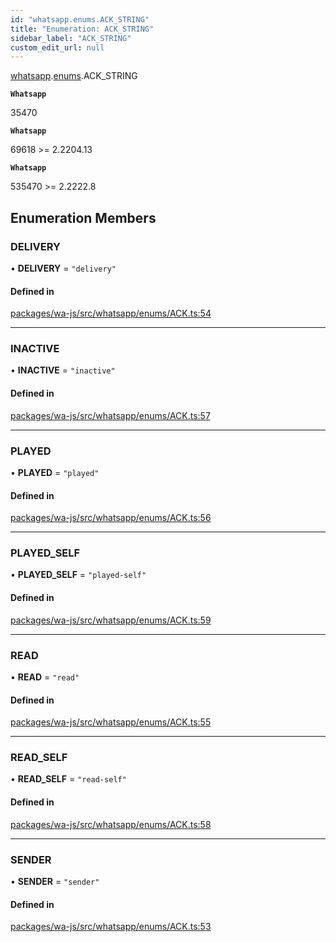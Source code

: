 ```yaml
---
id: "whatsapp.enums.ACK_STRING"
title: "Enumeration: ACK_STRING"
sidebar_label: "ACK_STRING"
custom_edit_url: null
---
```


[whatsapp](../namespaces/whatsapp.md).[enums](../namespaces/whatsapp.enums.md).ACK_STRING

**`Whatsapp`**

35470

**`Whatsapp`**

69618 >= 2.2204.13

**`Whatsapp`**

535470 >= 2.2222.8

## Enumeration Members

### DELIVERY

• **DELIVERY** = ``"delivery"``

#### Defined in

[packages/wa-js/src/whatsapp/enums/ACK.ts:54](https://github.com/wppconnect-team/wa-js/blob/main/src/whatsapp/enums/ACK.ts#L54)

___

### INACTIVE

• **INACTIVE** = ``"inactive"``

#### Defined in

[packages/wa-js/src/whatsapp/enums/ACK.ts:57](https://github.com/wppconnect-team/wa-js/blob/main/src/whatsapp/enums/ACK.ts#L57)

___

### PLAYED

• **PLAYED** = ``"played"``

#### Defined in

[packages/wa-js/src/whatsapp/enums/ACK.ts:56](https://github.com/wppconnect-team/wa-js/blob/main/src/whatsapp/enums/ACK.ts#L56)

___

### PLAYED\_SELF

• **PLAYED\_SELF** = ``"played-self"``

#### Defined in

[packages/wa-js/src/whatsapp/enums/ACK.ts:59](https://github.com/wppconnect-team/wa-js/blob/main/src/whatsapp/enums/ACK.ts#L59)

___

### READ

• **READ** = ``"read"``

#### Defined in

[packages/wa-js/src/whatsapp/enums/ACK.ts:55](https://github.com/wppconnect-team/wa-js/blob/main/src/whatsapp/enums/ACK.ts#L55)

___

### READ\_SELF

• **READ\_SELF** = ``"read-self"``

#### Defined in

[packages/wa-js/src/whatsapp/enums/ACK.ts:58](https://github.com/wppconnect-team/wa-js/blob/main/src/whatsapp/enums/ACK.ts#L58)

___

### SENDER

• **SENDER** = ``"sender"``

#### Defined in

[packages/wa-js/src/whatsapp/enums/ACK.ts:53](https://github.com/wppconnect-team/wa-js/blob/main/src/whatsapp/enums/ACK.ts#L53)
